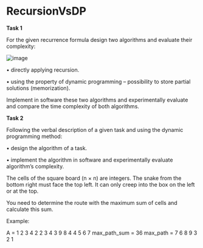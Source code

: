 # RecursionVsDP

<b>Task 1</b>

For the given recurrence formula design two algorithms and evaluate their complexity:

![image](https://user-images.githubusercontent.com/31966136/124382203-e2b7c480-dcce-11eb-998b-bb89205ea0af.png)

• directly applying recursion.

• using the property of dynamic programming – possibility to store partial solutions (memorization). 

Implement in software these two algorithms and experimentally evaluate and compare the time complexity of both algorithms.

<b>Task 2</b>

Following the verbal description of a given task and using the dynamic programming method:

• design the algorithm of a task.

• implement the algorithm in software and experimentally evaluate algorithm’s complexity.

The cells of the square board (n × n) are integers. The snake from the bottom right must face the top left. It can only creep into the box on the left or at the top. 

You need to determine the route with the maximum sum of cells and calculate this sum.

Example:

A =
1 2 3 4
2 2 3 4
3 9 8 4
4 5 6 7
max_path_sum =
36
max_path =
7 6 8 9 3 2 1
